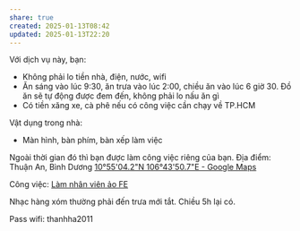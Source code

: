 ```yaml
---
share: true
created: 2025-01-13T08:42
updated: 2025-01-13T22:20
---
```

Với dịch vụ này, bạn:
- Không phải lo tiền nhà, điện, nước, wifi
- Ăn sáng vào lúc 9:30, ăn trưa vào lúc 2:00, chiều ăn vào lúc 6 giờ 30. Đồ ăn sẽ tự động được đem đến, không phải lo nấu ăn gì
- Có tiền xăng xe, cà phê nếu có công việc cần chạy về TP.HCM

Vật dụng trong nhà:
- Màn hình, bàn phím, bàn xếp làm việc

Ngoài thời gian đó thì bạn được làm công việc riêng của bạn.
Địa điểm: Thuận An, Bình Dương [10°55'04.2"N 106°43'50.7"E - Google Maps](https://goo.gl/maps/NenEHLHRqXCk9hmk6)

Công việc: [Làm nhân viên ảo FE](../../%F0%9F%93%90%20D%E1%BB%B1%20%C3%A1n/Ch%E1%BA%A1y%20ch%E1%BB%89%20ti%C3%AAu/L%C3%A0m%20nh%C3%A2n%20vi%C3%AAn%20%E1%BA%A3o/FE.md)

Nhạc hàng xóm thường phải đến trưa mới tắt.  Chiều 5h lại có.

Pass wifi: thanhha2011